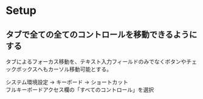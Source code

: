 # Setup
## タブで全ての全てのコントロールを移動できるようにする
タブによるフォーカス移動を、テキスト入力フィールドのみでなくボタンやチェックボックスへもカーソル移動可能とする。

システム環境設定 -> キーボード -> ショートカット  
フルキーボードアクセス欄の「すべてのコントロール」を選択
